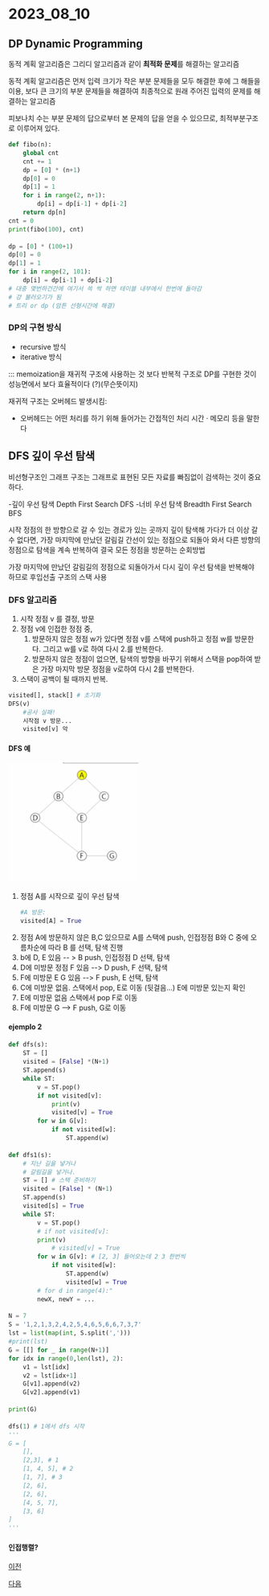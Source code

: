 # 2023_08_10

## DP Dynamic Programming

동적 계획 알고리즘은 그리디 알고리즘과 같이 **최적화 문제**를 해결하는 알고리즘

동적 계획 알고리즘은 먼저 입력 크기가 작은 부분 문제들을 모두 해결한 후에 그 해들을 이용, 보다 큰 크기의 부분 문제들을 해결하여 최종적으로 원래 주어진 입력의 문제를 해결하는 알고리즘 

피보나치 수는 부분 문제의 답으로부터 본 문제의 답을 얻을 수 있으므로, 최적부분구조로 이루어져 있다.

```py
def fibo(n):
    global cnt 
    cnt += 1
    dp = [0] * (n+1)
    dp[0] = 0
    dp[1] = 1
    for i in range(2, n+1):
        dp[i] = dp[i-1] + dp[i-2]
    return dp[n]
cnt = 0
print(fibo(100), cnt)

dp = [0] * (100+1)
dp[0] = 0
dp[1] = 1
for i in range(2, 101):
    dp[i] = dp[i-1] + dp[i-2]
# 대충 몇번하건간에 여기서 쓱 싹 하면 테이블 내부에서 한번에 돌아감
# 걍 불러오기가 됨
# 트리 or dp (암튼 선형시간에 해결)

```
### DP의 구현 방식

- recursive 방식 
- iterative 방식

::: memoization을 재귀적 구조에 사용하는 것 보다 반복적 구조로 DP를 구현한 것이 성능면에서 보다 효율적이다 (?)(무슨뜻이지)

재귀적 구조는 오버헤드 발생시킴:
- 오버헤드는 어떤 처리를 하기 위해 들어가는 간접적인 처리 시간 · 메모리 등을 말한다

## DFS 깊이 우선 탐색
비선형구조인 그래프 구조는 그래프로 표현된 모든 자료를 빠짐없이 검색하는 것이 중요하다.

-깊이 우선 탐색 Depth First Search DFS
-너비 우선 탐색 Breadth First Search BFS

시작 정점의 한 방향으로 갈 수 있는 경로가 있는 곳까지 깊이 탐색해 가다가 더 이상 갈 수 없다면, 가장 마지막에 만났던 갈림길 간선이 있는 정점으로 되돌아 와서 다른 방향의 정점으로 탐색을 계속 반복하여 결국 모든 정점을 방문하는 순회방법

가장 마지막에 만났던 갈림길의 정점으로 되돌아가서 다시 깊이 우선 탐색을 반복해야 하므로 후입선출 구조의 스택 사용 

### DFS 알고리즘 
1. 시작 정점 v 를 결정, 방문
2. 정점 v에 인접한 정점 중, 
   1.  방문하지 않은 정점 w가 있다면 정점 v를 스택에 push하고 정점 w를 방문한다. 그리고 w를 v로 하여 다시 2.를 반복한다.
   2.  방문하지 않은 정점이 없으면, 탐색의 방향을 바꾸기 위해서 스택을 pop하여 받은 가장 마지막 방문 정점을 v로하여 다시 2를 반복한다.
3.  스택이 공백이 될 때까지 반복.

```py
visited[], stack[] # 초기화
DFS(v)
    #공사 실패!
    시작점 v 방문...
    visited[v] 악
```

#### DFS 예

![A](A.png)
1) 정점 A를 시작으로 깊이 우선 탐색
    ```py
    #A 방문:
    visited[A] = True
    ```
2) 정점 A에 방문하지 않은 B,C 있으므로 A를 스택에 push, 인접정점 B와 C 중에 오름차순에 따라 B 를 선택, 탐색 진행
3) b에 D, E 있음 -- > B push, 인접정점 D 선택, 탐색
4) D에 미방문 정점 F 있음 --> D push, F 선택, 탐색
5) F에 미방문 E G 있음 --> F push, E 선택, 탐색
6) C에 미방문 없음. 스택에서 pop, E로 이동 (뒷걸음...) E에 미방문 있는지 확인
7) E에 미방문 없음 스택에서 pop F로 이동
8) F에 미방문 G  --> F push, G로 이동

#### ejemplo 2

```py
def dfs(s):
    ST = []
    visited = [False] *(N+1)
    ST.append(s)
    while ST:
        v = ST.pop()
        if not visited[v]:
            print(v)
            visited[v] = True
        for w in G[v]:
            if not visited[w]:
                ST.append(w)

def dfs1(s):
    # 지난 길을 넣거나
    # 갈림길을 넣거나.
    ST = [] # 스택 준비하기
    visited = [False] * (N+1)
    ST.append(s)
    visited[s] = True
    while ST:
        v = ST.pop()
        # if not visited[v]:
        print(v)
            # visited[v] = True
        for w in G[v]: # [2, 3] 들어오는데 2 3 한번씩
            if not visited[w]:
                ST.append(w)
                visited[w] = True
        # for d in range(4):"
        newX, newY = ...

N = 7
S = '1,2,1,3,2,4,2,5,4,6,5,6,6,7,3,7'
lst = list(map(int, S.split(',')))
#print(lst)
G = [[] for _ in range(N+1)]
for idx in range(0,len(lst), 2):
    v1 = lst[idx]
    v2 = lst[idx+1]
    G[v1].append(v2)
    G[v2].append(v1)

print(G)

dfs(1) # 1에서 dfs 시작
'''
G = [
    [],
    [2,3], # 1
    [1, 4, 5], # 2
    [1, 7], # 3
    [2, 6],
    [2, 6],
    [4, 5, 7],
    [3, 6]
]
'''

```

#### 인접행렬?

[이전](../../2023_08_AGO/2023_08_09/README.md)

[다음](../../2023_08_AGO/2023_08_11/README.md)